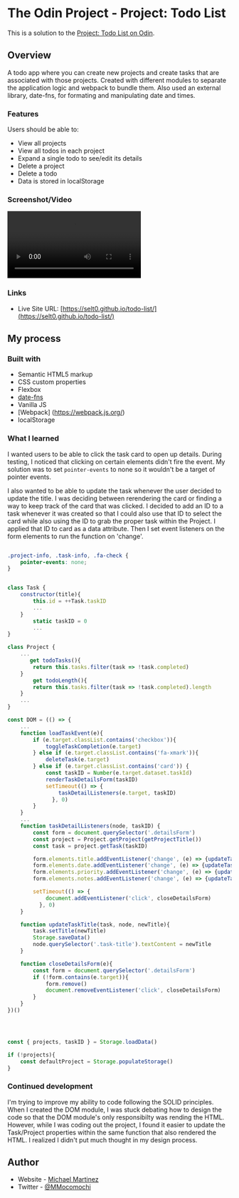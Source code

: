 # The Odin Project - Project: Todo List

This is a solution to the [Project: Todo List on Odin](https://www.theodinproject.com/lessons/node-path-javascript-todo-list).

## Overview

A todo app where you can create new projects and create tasks that are associated with those projects. Created with different modules to separate the application logic and webpack to bundle them. Also used an external library, date-fns, for formating and manipulating date and times.

### Features

Users should be able to:

- View all projects
- View all todos in each project
- Expand a single todo to see/edit its details
- Delete a project
- Delete a todo
- Data is stored in localStorage

### Screenshot/Video

![](https://user-images.githubusercontent.com/23282172/182669963-ad7015c6-8c3b-4161-be00-03f5ab3de5e0.mp4)

### Links

- Live Site URL: [https://selt0.github.io/todo-list/](https://selt0.github.io/todo-list/)

## My process

### Built with

- Semantic HTML5 markup
- CSS custom properties
- Flexbox
- [date-fns](https://github.com/date-fns/date-fns)
- Vanilla JS
- [Webpack] (https://webpack.js.org/)
- localStorage


### What I learned

I wanted users to be able to click the task card to open up details. During testing, I noticed that clicking on certain elements didn't fire the event. My solution was to set <code>pointer-events</code> to none so it wouldn't be a target of pointer events.

I also wanted to be able to update the task whenever the user decided to update the title. I was deciding between rerendering the card or finding a way to keep track of the card that was clicked. I decided to add an ID to a task whenever it was created so that I could also use that ID to select the card while also using the ID to grab the proper task within the Project. I applied that ID to card as a data attribute. Then I set event listeners on the form elements to run the function on 'change'.

```css

.project-info, .task-info, .fa-check {
    pointer-events: none;
}

```

```js

class Task {
    constructor(title){
        this.id = ++Task.taskID
        ...
    }
        static taskID = 0
        ...
}

class Project {
    ...
       get todoTasks(){
        return this.tasks.filter(task => !task.completed)
    }
        get todoLength(){
        return this.tasks.filter(task => !task.completed).length
    }
    ...
}

const DOM = (() => {
    ...
    function loadTaskEvent(e){
        if (e.target.classList.contains('checkbox')){
            toggleTaskCompletion(e.target)
        } else if (e.target.classList.contains('fa-xmark')){
            deleteTask(e.target)
        } else if (e.target.classList.contains('card')) {
            const taskID = Number(e.target.dataset.taskId)
            renderTaskDetailsForm(taskID)
            setTimeout(() => {
                taskDetailListeners(e.target, taskID)
              }, 0)
        }
    }
    ...
    function taskDetailListeners(node, taskID) {
        const form = document.querySelector('.detailsForm')
        const project = Project.getProject(getProjectTitle())
        const task = project.getTask(taskID)

        form.elements.title.addEventListener('change', (e) => {updateTaskTitle(task, node, e.target.value)})
        form.elements.date.addEventListener('change', (e) => {updateTaskDueDate(task, node, e.target.value)})
        form.elements.priority.addEventListener('change', (e) => {updateTaskPriority(task, node, e.target.value)})
        form.elements.notes.addEventListener('change', (e) => {updateTaskNotes(task, e.target.value)})

        setTimeout(() => {
            document.addEventListener('click', closeDetailsForm)
          }, 0)
    }

    function updateTaskTitle(task, node, newTitle){
        task.setTitle(newTitle)
        Storage.saveData()
        node.querySelector('.task-title').textContent = newTitle
    }

    function closeDetailsForm(e){
        const form = document.querySelector('.detailsForm')
        if (!form.contains(e.target)){
            form.remove()
            document.removeEventListener('click', closeDetailsForm)
        }
    }
})()




const { projects, taskID } = Storage.loadData()

if (!projects){
    const defaultProject = Storage.populateStorage()
}

```

### Continued development

I'm trying to improve my ability to code following the SOLID principles. When I created the DOM module, I was stuck debating how to design the code so that the DOM module's only responsibilty was rending the HTML. However, while I was coding out the project, I found it easier to update the Task/Project properties within the same function that also rendered the HTML. I realized I didn't put much thought in my design process.

## Author

- Website - [Michael Martinez](https://michael-martinez.netlify.app/)
- Twitter - [@MMocomochi](https://twitter.com/MMocomochi)
